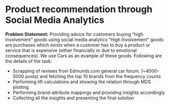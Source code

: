# Product recommendation through Social Media Analytics

**Problem Statement:** Providing advice for customers buying “high involvement” goods using social media analytics 
“High Involvement” goods are purchases which exists when a customer has to buy a product or service that is expensive (either financially or due to emotional consequences). We use Cars as an example of these goods. Following are the details of the task: 

-	Scrapping of reviews from Edmunds.com general car forum. (~4000-5000 posts) and fetching the top 10 brands from the frequency counts 
-	 Performing lift calculations and showing the relation through MDS plotting 
-	Performing brand-attribute mappings and providing insights accordingly 
-	Collecting all the insights and presenting the final solution
